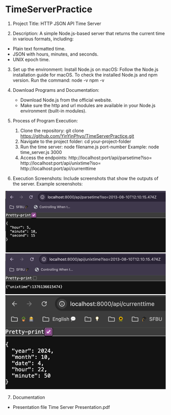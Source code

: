 # TimeServerPractice

1. Project Title:
HTTP JSON API Time Server

2. Description:
A simple Node.js-based server that returns the current time in various formats, including:

- Plain text formatted time.
- JSON with hours, minutes, and seconds.
- UNIX epoch time.

3. Set up the environment:
Install Node.js on macOS: Follow the Node.js installation guide for macOS.
To check the installed Node.js and npm version.
Run the command:
node -v
npm -v

4. Download Programs and Documentation:
    - Download Node.js from the official website.
    - Make sure the http and url modules are available in your Node.js environment (built-in modules).

5. Process of Program Execution:
    1. Clone the repository: git clone https://github.com/YinYinPhyo/TimeServerPractice.git
    2. Navigate to the project folder: cd your-project-folder
    3. Run the time server: node filename.js port-number 
        Example: node time_server.js 3000
    4. Access the endpoints:
        http://localhost:port/api/parsetime?iso=<time>
        http://localhost:port/api/unixtime?iso=<time>
        http://localhost:port/api/currenttime

6. Execution Screenshots:
Include screenshots that show the outputs of the server.
Example screenshots:

![api/parsetime response.](./images/image_parsetime.png)
![api/unixtime response.](./images/image_unixtime.png)
![api/currenttime response.](./images/image_currenttime.png)

7. Documentation
- Presentation file Time Server Presentation.pdf

